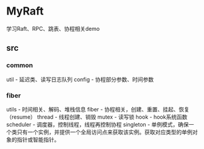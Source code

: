 # MyRaft
学习Raft、RPC、跳表、协程相关demo

## src
### common
  util - 延迟类、读写日志队列
  config - 协程部分参数、时间参数
### fiber
  utils - 时间相关、解码、堆栈信息
	fiber - 协程相关，创建、重置、挂起、恢复（resume）
	thread - 线程创建、销毁
	mutex - 读写锁
	hook - hook系统函数
	scheduler - 调度器，控制线程，线程再控制协程
  singleton - 单例模式，确保一个类只有一个实例，并提供一个全局访问点来获取该实例。获取对应类型的单例对象的指针或智能指针。

